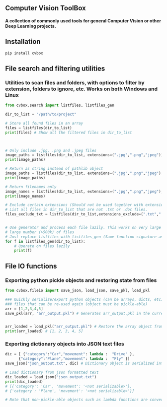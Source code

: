 ## Computer Vision ToolBox  
#### A collection of commonly used tools for general Computer Vision or other Deep Learning projects.

## Installation
```bash
pip install cvbox
```


## File search and filtering utilities
### Utilities to scan files and folders, with options to filter by extension, folders to ignore, etc. Works on both Windows and Linux

```python
from cvbox.search import listfiles, listfiles_gen

dir_to_list = "/path/to/project"

# Store all found files in an array
files = listfiles(dir_to_list)
print(files) # Show all the filtered files in dir_to_list


    
# Only include .jpg, .png and .jpeg files
image_paths = listfiles(dir_to_list, extensions=(".jpg",".png","jpeg"))
print(image_paths)

# Return as string instead of pathlib object
image_paths = listfiles(dir_to_list, extensions=(".jpg",".png","jpeg"),return_as_pathlib=False)
print(image_paths)

# Return filenames only
image_names = listfiles(dir_to_list, extensions=(".jpg",".png","jpeg"),return_filename_only=True)
print(image_names)

# Exclude certain extensions (Should not be used together with extensions= argument)
# List all files in dir_to_list that are not .txt or .doc files.
files_exclude_txt = listfiles(dir_to_list,extensions_exclude=(".txt",".doc")) 


# Use generator and process each file lazily. This works on very large folders with 
# large number (>500k) of files
# Just replace listfiles with listfiles_gen (Same function signature as listfiles)
for f in listfiles_gen(dir_to_list):
    # Operate on files lazily
    print(f)
```

## File IO functions
### Exporting python pickle objects and restoring state from files  
```python
from cvbox.fileio import save_json, load_json, save_pkl, load_pkl

### Quickly serialize/export python objects (can be arrays, dicts, etc) into
### files that can be re-used again (object must be pickle-able)
arr = [1,2,3,4,5]
save_pkl(arr, "arr_output.pkl") # Generates arr_output.pkl in the current directory


arr_loaded = load_pkl("arr_output.pkl") # Restore the array object from file
print(arr_loaded) # [1, 2, 3, 4, 5]
```

### Exporting dictionary objects into JSON text files
```python
dic = [ {"category":"Car","movement": lambda :  "Drive" },
      {"category":"Plane","movement": lambda :  "Fly" }]
save_json("json_output.txt", dic) # Dictionary object is serialized into txt

# Load dictionary from json formatted text
dic_loaded = load_json("json_output.txt")
print(dic_loaded)
# [{'category': 'Car', 'movement': '<not serializable>'},
# {'category': 'Plane', 'movement': '<not serializable>'}]

# Note that non-pickle-able objects such as lambda functions are converted into <not serializable> by default

```
